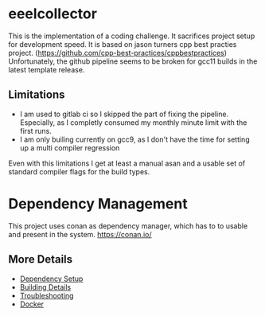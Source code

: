# eeelcollector
This is the implementation of a coding challenge. It sacrifices project setup for development speed. It is based
on jason turners cpp best practies project. (https://github.com/cpp-best-practices/cppbestpractices) Unfortunately,
the github pipeline seems to be broken for gcc11 builds in the latest template release. 

## Limitations 
- I am used to gitlab ci so I skipped the part of fixing the pipeline. Especially, as I completly consumed my monthly minute limit
with the first runs.
- I am only builing currently on gcc9, as I don't have the time for setting up a multi compiler regression

Even with this limitations I get at least a manual asan and a usable set of standard compiler flags for the build types.

# Dependency Management
This project uses conan as dependency manager, which has to to usable and present in the system. 
https://conan.io/



## More Details
 * [Dependency Setup](README_dependencies.md)
 * [Building Details](README_building.md)
 * [Troubleshooting](README_troubleshooting.md)
 * [Docker](README_docker.md)

